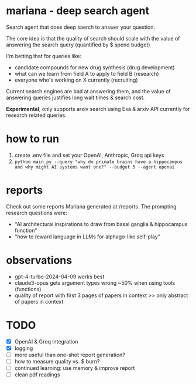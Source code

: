 # mariana - deep search agent

Search agent that does deep saerch to answer your question.    

The core idea is that the quality of search should scale with the value of answering the search query (quantified by $ spend budget)  

I'm betting that for queries like: 
- candidate compounds for new drug synthesis (drug development)
- what can we learn from field A to apply to field B (research)
- everyone who's working on X currently (recruiting)

Current search engines are bad at answering them, and the value of answering queries justifies long wait times & search cost.  

**Experimental**, only supports arxiv search using Exa & arxiv API currently for research related queries.

# how to run
1) create .env file and set your OpenAI, Anthropic, Groq api keys
2) ```python main.py --query "why do primate brains have a hippocampus and why might AI systems want one?" --budget 5 --agent openai```

# reports
Check out some reports Mariana generated at /reports. The prompting research questions were:
- "AI architectural inspirations to draw from basal ganglia & hippocampus function"
- "how to reward language in LLMs for alphago-like self-play"

# observations
- gpt-4-turbo-2024-04-09 works best
- claude3-opus gets argument types wrong ~50% when using tools (functions)
- quality of report with first 3 pages of papers in context >> only abstract of papers in context 

# TODO
- [X] OpenAI & Groq integration
- [X] logging
- [ ] more useful than one-shot report generation?
- [ ] how to measure quality vs. $ burn? 
- [ ] continued learning: use memory & improve report
- [ ] clean pdf readings 